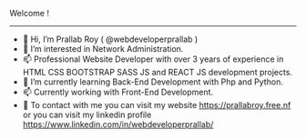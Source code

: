Welcome !
_______________________________________________________________________________________________________________________________________________________________________________________________________________________
- 👋 Hi, I’m Prallab Roy ( @webdeveloperprallab ) 
- 👀 I’m interested in Network Administration.
- 📫 Professional Website Developer with over 3 years of experience in HTML CSS BOOTSTRAP SASS JS and REACT JS development projects.
- 🌱 I’m currently learning Back-End Development with Php and Python.
- 📫 Currently working with Front-End Development.
- 🤙 To contact with me you can visit my website https://prallabroy.free.nf or you can visit my linkedin profile https://www.linkedin.com/in/webdeveloperprallab/

<!---
webdeveloperprallab/webdeveloperprallab is a ✨ special ✨ repository because its `README.md` (this file) appears on your GitHub profile.
You can click the Preview link to take a look at your changes.
--->
